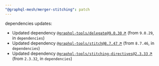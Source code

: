 ```yaml
---
"@graphql-mesh/merger-stitching": patch
---
```

dependencies updates:
  - Updated dependency [`@graphql-tools/delegate@9.0.30` ↗︎](https://www.npmjs.com/package/@graphql-tools/delegate/v/9.0.30) (from `9.0.29`, in `dependencies`)
  - Updated dependency [`@graphql-tools/stitch@8.7.47` ↗︎](https://www.npmjs.com/package/@graphql-tools/stitch/v/8.7.47) (from `8.7.46`, in `dependencies`)
  - Updated dependency [`@graphql-tools/stitching-directives@2.3.33` ↗︎](https://www.npmjs.com/package/@graphql-tools/stitching-directives/v/2.3.33) (from `2.3.32`, in `dependencies`)
